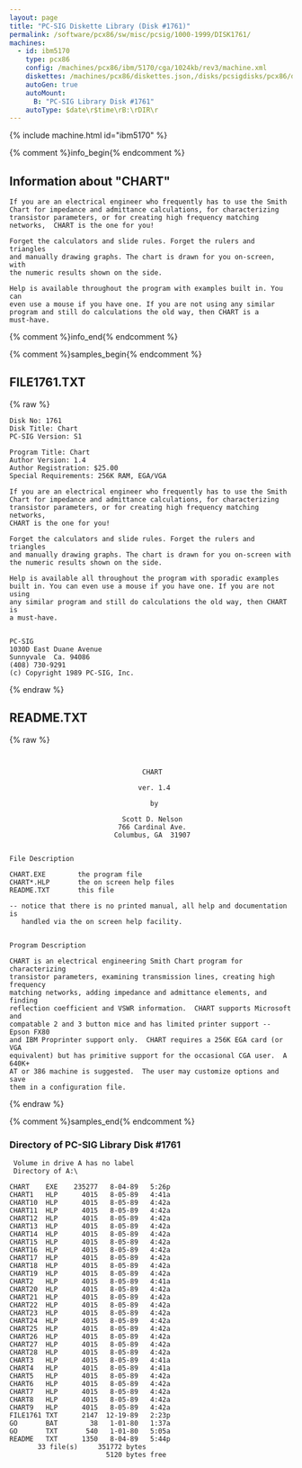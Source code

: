 ```yaml
---
layout: page
title: "PC-SIG Diskette Library (Disk #1761)"
permalink: /software/pcx86/sw/misc/pcsig/1000-1999/DISK1761/
machines:
  - id: ibm5170
    type: pcx86
    config: /machines/pcx86/ibm/5170/cga/1024kb/rev3/machine.xml
    diskettes: /machines/pcx86/diskettes.json,/disks/pcsigdisks/pcx86/diskettes.json
    autoGen: true
    autoMount:
      B: "PC-SIG Library Disk #1761"
    autoType: $date\r$time\rB:\rDIR\r
---
```


{% include machine.html id="ibm5170" %}

{% comment %}info_begin{% endcomment %}

## Information about "CHART"

    If you are an electrical engineer who frequently has to use the Smith
    Chart for impedance and admittance calculations, for characterizing
    transistor parameters, or for creating high frequency matching
    networks,  CHART is the one for you!
    
    Forget the calculators and slide rules. Forget the rulers and triangles
    and manually drawing graphs. The chart is drawn for you on-screen, with
    the numeric results shown on the side.
    
    Help is available throughout the program with examples built in. You can
    even use a mouse if you have one. If you are not using any similar
    program and still do calculations the old way, then CHART is a
    must-have.
{% comment %}info_end{% endcomment %}

{% comment %}samples_begin{% endcomment %}

## FILE1761.TXT

{% raw %}
```
Disk No: 1761                                                           
Disk Title: Chart                                                       
PC-SIG Version: S1                                                      
                                                                        
Program Title: Chart                                                    
Author Version: 1.4                                                     
Author Registration: $25.00                                             
Special Requirements: 256K RAM, EGA/VGA                                 
                                                                        
If you are an electrical engineer who frequently has to use the Smith   
Chart for impedance and admittance calculations, for characterizing     
transistor parameters, or for creating high frequency matching networks,
CHART is the one for you!                                               
                                                                        
Forget the calculators and slide rules. Forget the rulers and triangles 
and manually drawing graphs. The chart is drawn for you on-screen with  
the numeric results shown on the side.                                  
                                                                        
Help is available all throughout the program with sporadic examples     
built in. You can even use a mouse if you have one. If you are not using
any similar program and still do calculations the old way, then CHART is
a must-have.                                                            
                                                                        
                                                                        
PC-SIG                                                                  
1030D East Duane Avenue                                                 
Sunnyvale  Ca. 94086                                                    
(408) 730-9291                                                          
(c) Copyright 1989 PC-SIG, Inc.                                         
```
{% endraw %}

## README.TXT

{% raw %}
```


                                 CHART
                                 
                                ver. 1.4
                                 
                                   by
                                  
                            Scott D. Nelson
                           766 Cardinal Ave.
                          Columbus, GA  31907
                          
                          
File Description

CHART.EXE        the program file
CHART*.HLP       the on screen help files
README.TXT       this file

-- notice that there is no printed manual, all help and documentation is
   handled via the on screen help facility.
   
   
Program Description

CHART is an electrical engineering Smith Chart program for characterizing 
transistor parameters, examining transmission lines, creating high frequency 
matching networks, adding impedance and admittance elements, and finding 
reflection coefficient and VSWR information.  CHART supports Microsoft and 
compatable 2 and 3 button mice and has limited printer support -- Epson FX80 
and IBM Proprinter support only.  CHART requires a 256K EGA card (or VGA 
equivalent) but has primitive support for the occasional CGA user.  A 640K+ 
AT or 386 machine is suggested.  The user may customize options and save 
them in a configuration file.
```
{% endraw %}

{% comment %}samples_end{% endcomment %}

### Directory of PC-SIG Library Disk #1761

     Volume in drive A has no label
     Directory of A:\

    CHART    EXE    235277   8-04-89   5:26p
    CHART1   HLP      4015   8-05-89   4:41a
    CHART10  HLP      4015   8-05-89   4:42a
    CHART11  HLP      4015   8-05-89   4:42a
    CHART12  HLP      4015   8-05-89   4:42a
    CHART13  HLP      4015   8-05-89   4:42a
    CHART14  HLP      4015   8-05-89   4:42a
    CHART15  HLP      4015   8-05-89   4:42a
    CHART16  HLP      4015   8-05-89   4:42a
    CHART17  HLP      4015   8-05-89   4:42a
    CHART18  HLP      4015   8-05-89   4:42a
    CHART19  HLP      4015   8-05-89   4:42a
    CHART2   HLP      4015   8-05-89   4:41a
    CHART20  HLP      4015   8-05-89   4:42a
    CHART21  HLP      4015   8-05-89   4:42a
    CHART22  HLP      4015   8-05-89   4:42a
    CHART23  HLP      4015   8-05-89   4:42a
    CHART24  HLP      4015   8-05-89   4:42a
    CHART25  HLP      4015   8-05-89   4:42a
    CHART26  HLP      4015   8-05-89   4:42a
    CHART27  HLP      4015   8-05-89   4:42a
    CHART28  HLP      4015   8-05-89   4:42a
    CHART3   HLP      4015   8-05-89   4:41a
    CHART4   HLP      4015   8-05-89   4:41a
    CHART5   HLP      4015   8-05-89   4:42a
    CHART6   HLP      4015   8-05-89   4:42a
    CHART7   HLP      4015   8-05-89   4:42a
    CHART8   HLP      4015   8-05-89   4:42a
    CHART9   HLP      4015   8-05-89   4:42a
    FILE1761 TXT      2147  12-19-89   2:23p
    GO       BAT        38   1-01-80   1:37a
    GO       TXT       540   1-01-80   5:05a
    README   TXT      1350   8-04-89   5:44p
           33 file(s)     351772 bytes
                            5120 bytes free
